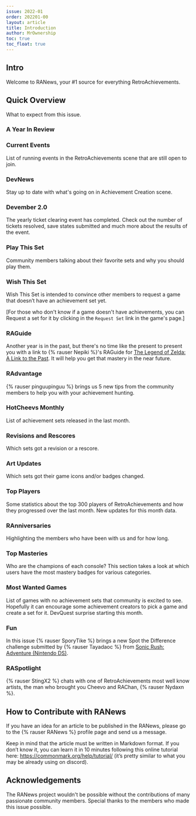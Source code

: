 ```yaml
---
issue: 2022-01
order: 202201-00
layout: article
title: Introduction
author: MrOwnership
toc: true
toc_float: true
---
```


## Intro

Welcome to RANews, your #1 source for everything RetroAchievements. 


## Quick Overview

What to expect from this issue.


### A Year In Review




### Current Events

List of running events in the RetroAchievements scene that are still open to join.


### DevNews

Stay up to date with what's going on in Achievement Creation scene.


### Devember 2.0

The yearly ticket clearing event has completed. Check out the number of tickets resolved, save states submitted and much more about the results of the event.


### Play This Set

Community members talking about their favorite sets and why you should play them.


### Wish This Set

Wish This Set is intended to convince other members to request a game that doesn’t have an achievement set yet.

[For those who don't know if a game doesn't have achievements, you can Request a set for it by clicking in the `Request Set` link in the game's page.]


### RAGuide

Another year is in the past, but there's no time like the present to present you with a link to {% rauser Nepiki %}'s RAGuide for [The Legend of Zelda: A Link to the Past](https://retroachievements.org/game/355). It will help you get that mastery in the near future.


### RAdvantage

{% rauser pinguupinguu %} brings us 5 new tips from the community members to help you with your achievement hunting.


### HotCheevs Monthly

List of achievement sets released in the last month.


### Revisions and Rescores

Which sets got a revision or a rescore.


### Art Updates

Which sets got their game icons and/or badges changed.


### Top Players

Some statistics about the top 300 players of RetroAchievements and how they progressed over the last month. New updates for this month data.


### RAnniversaries

Highlighting the members who have been with us and for how long.


### Top Masteries

Who are the champions of each console? This section takes a look at which users have the most mastery badges for various categories.


### Most Wanted Games

List of games with no achievement sets that community is excited to see. Hopefully it can encourage some achievement creators to pick a game and create a set for it. DevQuest surprise starting this month.


### Fun

In this issue {% rauser SporyTike %} brings a new Spot the Difference challenge submitted by {% rauser Tayadaoc %} from [Sonic Rush: Adventure (Nintendo DS)](https://retroachievements.org/game/14807).


### RASpotlight

{% rauser StingX2 %} chats with one of RetroAchievements most well know artists, the man who brought you Cheevo and RAChan, {% rauser Nydaxn %}.


## How to Contribute with RANews

If you have an idea for an article to be published in the RANews, please go to the {% rauser RANews %} profile page and send us a message.

Keep in mind that the article must be written in Markdown format. If you don’t know it, you can learn it in 10 minutes following this online tutorial here: <https://commonmark.org/help/tutorial/> (it’s pretty similar to what you may be already using on discord).


## Acknowledgements

The RANews project wouldn't be possible without the contributions of many passionate community members. Special thanks to the members who made this issue possible.


